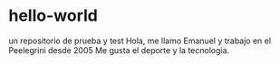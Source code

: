 # hello-world
un repositorio de prueba y test
Hola, me llamo Emanuel y trabajo en el Peelegrini desde 2005
Me gusta el deporte y la tecnologia.
